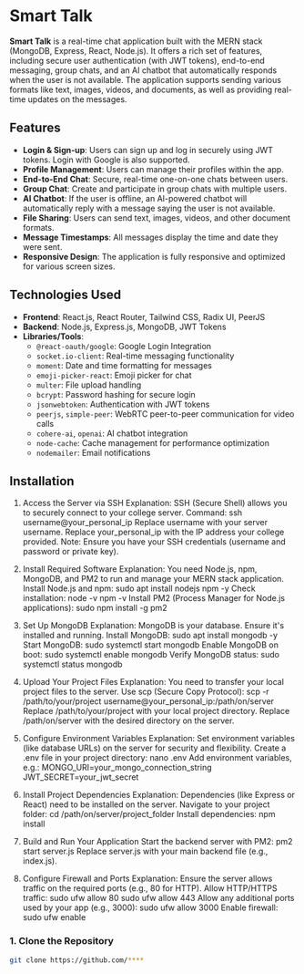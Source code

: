 # Smart Talk

**Smart Talk** is a real-time chat application built with the MERN stack (MongoDB, Express, React, Node.js). It offers a rich set of features, including secure user authentication (with JWT tokens), end-to-end messaging, group chats, and an AI chatbot that automatically responds when the user is not available. The application supports sending various formats like text, images, videos, and documents, as well as providing real-time updates on the messages.

## Features

- **Login & Sign-up**: Users can sign up and log in securely using JWT tokens. Login with Google is also supported.
- **Profile Management**: Users can manage their profiles within the app.
- **End-to-End Chat**: Secure, real-time one-on-one chats between users.
- **Group Chat**: Create and participate in group chats with multiple users.
- **AI Chatbot**: If the user is offline, an AI-powered chatbot will automatically reply with a message saying the user is not available.
- **File Sharing**: Users can send text, images, videos, and other document formats.
- **Message Timestamps**: All messages display the time and date they were sent.
- **Responsive Design**: The application is fully responsive and optimized for various screen sizes.

## Technologies Used

- **Frontend**: React.js, React Router, Tailwind CSS, Radix UI, PeerJS
- **Backend**: Node.js, Express.js, MongoDB, JWT Tokens
- **Libraries/Tools**:
  - `@react-oauth/google`: Google Login Integration
  - `socket.io-client`: Real-time messaging functionality
  - `moment`: Date and time formatting for messages
  - `emoji-picker-react`: Emoji picker for chat
  - `multer`: File upload handling
  - `bcrypt`: Password hashing for secure login
  - `jsonwebtoken`: Authentication with JWT tokens
  - `peerjs`, `simple-peer`: WebRTC peer-to-peer communication for video calls
  - `cohere-ai`, `openai`: AI chatbot integration
  - `node-cache`: Cache management for performance optimization
  - `nodemailer`: Email notifications

## Installation

1. Access the Server via SSH 
Explanation: SSH (Secure Shell) allows you to securely connect to your college server. 
Command: 
ssh username@your_personal_ip 
Replace username with your server username. 
Replace your_personal_ip with the IP address your college provided. 
Note: Ensure you have your SSH credentials (username and password or private key). 


2. Install Required Software 
Explanation: You need Node.js, npm, MongoDB, and PM2 to run and manage your MERN stack 
application. 
Install Node.js and npm: 
sudo apt install nodejs npm -y 
Check installation: 
node -v 
npm -v 
Install PM2 (Process Manager for Node.js applications): 
sudo npm install -g pm2 


3. Set Up MongoDB 
Explanation: MongoDB is your database. Ensure it's installed and running. 
Install MongoDB: 
sudo apt install mongodb -y 
Start MongoDB: 
sudo systemctl start mongodb 
Enable MongoDB on boot: 
sudo systemctl enable mongodb 
Verify MongoDB status: 
sudo systemctl status mongodb 


4. Upload Your Project Files 
Explanation: You need to transfer your local project files to the server. 
Use scp (Secure Copy Protocol): 
scp -r /path/to/your/project username@your_personal_ip:/path/on/server 
Replace /path/to/your/project with your local project directory. 
Replace /path/on/server with the desired directory on the server. 


5. Configure Environment Variables 
Explanation: Set environment variables (like database URLs) on the server for security and flexibility. 
Create a .env file in your project directory: 
nano .env 
Add environment variables, e.g.: 
MONGO_URI=your_mongo_connection_string 
JWT_SECRET=your_jwt_secret 


6. Install Project Dependencies 
Explanation: Dependencies (like Express or React) need to be installed on the server. 
Navigate to your project folder: 
cd /path/on/server/project_folder 
Install dependencies: 
npm install 


7. Build and Run Your Application 
Start the backend server with PM2: 
pm2 start server.js 
Replace server.js with your main backend file (e.g., index.js). 


8. Configure Firewall and Ports 
Explanation: Ensure the server allows traffic on the required ports (e.g., 80 for HTTP). 
Allow HTTP/HTTPS traffic: 
sudo ufw allow 80 
sudo ufw allow 443 
Allow any additional ports used by your app (e.g., 3000): 
sudo ufw allow 3000 
Enable firewall: 
sudo ufw enable 

### 1. Clone the Repository



```bash
git clone https://github.com/****